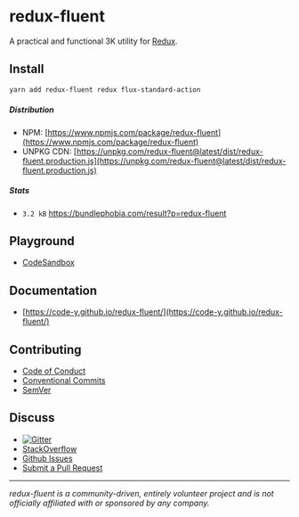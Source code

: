 # redux-fluent

A practical and functional 3K utility for [Redux](http://github.com/reactjs/redux).

## Install

```bash
yarn add redux-fluent redux flux-standard-action
```

##### Distribution

- NPM: [https://www.npmjs.com/package/redux-fluent](https://www.npmjs.com/package/redux-fluent)
- UNPKG CDN: [https://unpkg.com/redux-fluent@latest/dist/redux-fluent.production.js](https://unpkg.com/redux-fluent@latest/dist/redux-fluent.production.js)

##### Stats

- `3.2 kB` https://bundlephobia.com/result?p=redux-fluent

## Playground

- [CodeSandbox](https://codesandbox.io/s/redux-fluent-the-counter-reducer-enoc2?fontsize=14&hidenavigation=1&module=%2Fsrc%2Fstore%2Fcounter%2Fcounter.reducers.ts&theme=dark)

## Documentation

- [https://code-y.github.io/redux-fluent/](https://code-y.github.io/redux-fluent/)

## Contributing

- [Code of Conduct](https://github.com/Code-Y/redux-fluent/blob/master/CODE_OF_CONDUCT.md)
- [Conventional Commits](https://www.conventionalcommits.org/en/v1.0.0/)
- [SemVer](https://semver.org/)

## Discuss

- [![Gitter](https://badges.gitter.im/redux-fluent/community.svg)](https://gitter.im/redux-fluent/community?utm_source=badge&utm_medium=badge&utm_campaign=pr-badge)
- [StackOverflow](https://stackoverflow.com/questions/tagged/redux-fluent)
- [Github Issues](https://github.com/Code-Y/redux-fluent/issues)
- [Submit a Pull Request](https://github.com/Code-Y/redux-fluent/pulls)

---

_redux-fluent is a community-driven, entirely volunteer project and is not officially affiliated with or sponsored by any company._
